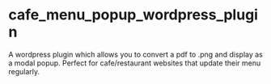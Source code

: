 # cafe_menu_popup_wordpress_plugin
A wordpress plugin which allows you to convert a pdf to .png and display as a modal popup. Perfect for cafe/restaurant websites that update their menu regularly.

